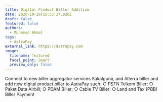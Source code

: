 ```yaml
---
title: Digital Product Biller Addition
date: 2020-10-18T15:53:27.026Z
draft: false
featured: false
authors:
  - Muhamad Akmal
tags:
  - AstraPay
external_link: https://astrapay.com
image:
  filename: featured
  focal_point: Smart
  preview_only: false
---
```

Connect to new biller aggregator services Sakalguna, and Alterra biller and add new digital product biller to AstraPay such:
		○ PSTN Telkom Biller;
		○ Paket Data Airbill;
		○ PDAM Biller;
		○ Cable TV Biller;
		○ Land and Tax (PBB) Biller Payment
